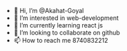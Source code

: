 - 👋 Hi, I’m @Akahat-Goyal
- 👀 I’m interested in web-development
- 🌱 I’m currently learning react js
- 💞️ I’m looking to collaborate on github
- 📫 How to reach me 8740832212

<!---
Akahat-Goyal/Akahat-Goyal is a ✨ special ✨ repository because its `README.md` (this file) appears on your GitHub profile.
You can click the Preview link to take a look at your changes.
--->
